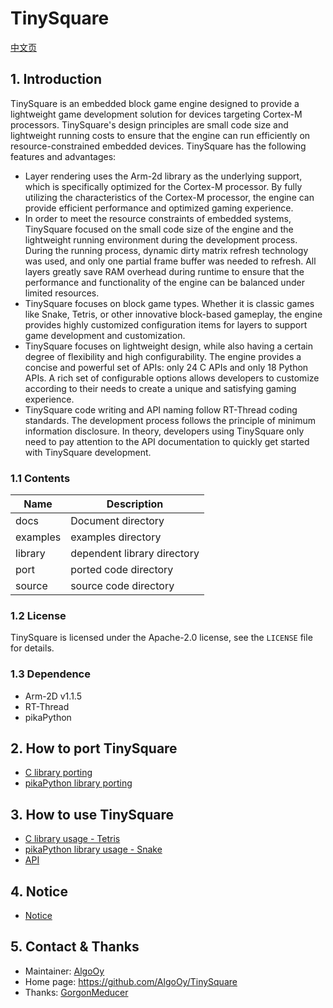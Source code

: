 # TinySquare

[中文页](./docs/README_cn.md)

## 1. Introduction

TinySquare is an embedded block game engine designed to provide a lightweight game development solution for devices targeting Cortex-M processors. TinySquare's design principles are small code size and lightweight running costs to ensure that the engine can run efficiently on resource-constrained embedded devices. TinySquare has the following features and advantages:
- Layer rendering uses the Arm-2d library as the underlying support, which is specifically optimized for the Cortex-M processor. By fully utilizing the characteristics of the Cortex-M processor, the engine can provide efficient performance and optimized gaming experience.
- In order to meet the resource constraints of embedded systems, TinySquare focused on the small code size of the engine and the lightweight running environment during the development process. During the running process, dynamic dirty matrix refresh technology was used, and only one partial frame buffer was needed to refresh. All layers greatly save RAM overhead during runtime to ensure that the performance and functionality of the engine can be balanced under limited resources.
- TinySquare focuses on block game types. Whether it is classic games like Snake, Tetris, or other innovative block-based gameplay, the engine provides highly customized configuration items for layers to support game development and customization.
- TinySquare focuses on lightweight design, while also having a certain degree of flexibility and high configurability. The engine provides a concise and powerful set of APIs: only 24 C APIs and only 18 Python APIs. A rich set of configurable options allows developers to customize according to their needs to create a unique and satisfying gaming experience.
- TinySquare code writing and API naming follow RT-Thread coding standards. The development process follows the principle of minimum information disclosure. In theory, developers using TinySquare only need to pay attention to the API documentation to quickly get started with TinySquare development.

### 1.1 Contents

| Name | Description |
| ---- | ---- |
| docs | Document directory |
| examples | examples directory |
| library | dependent library directory |
| port | ported code directory |
| source | source code directory |

### 1.2 License

TinySquare is licensed under the Apache-2.0 license, see the `LICENSE` file for details.

### 1.3 Dependence

- Arm-2D v1.1.5
- RT-Thread
- pikaPython

## 2. How to port TinySquare

- [C library porting](./docs/guide_with_c_en.md)
- [pikaPython library porting](./docs/guide_with_pikaPython_en.md)

## 3. How to use TinySquare

- [C library usage - Tetris](./docs/example_tetris_en.md)
- [pikaPython library usage - Snake](./docs/example_snake_en.md)
- [API](./docs/api_en.md)

## 4. Notice

- [Notice](./docs/notice_en.md)

## 5. Contact & Thanks

* Maintainer: [AlgoOy](https://github.com/AlgoOy)
* Home page: https://github.com/AlgoOy/TinySquare
* Thanks: [GorgonMeducer](https://github.com/GorgonMeducer)